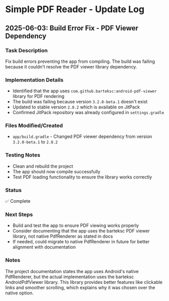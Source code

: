 # Simple PDF Reader - Update Log

## 2025-06-03: Build Error Fix - PDF Viewer Dependency

### Task Description
Fix build errors preventing the app from compiling. The build was failing because it couldn't resolve the PDF viewer library dependency.

### Implementation Details
- Identified that the app uses `com.github.barteksc:android-pdf-viewer` library for PDF rendering
- The build was failing because version `3.2.0-beta.1` doesn't exist
- Updated to stable version `2.8.2` which is available on JitPack
- Confirmed JitPack repository was already configured in `settings.gradle`

### Files Modified/Created
- `app/build.gradle` - Changed PDF viewer dependency from version `3.2.0-beta.1` to `2.8.2`

### Testing Notes
- Clean and rebuild the project
- The app should now compile successfully
- Test PDF loading functionality to ensure the library works correctly

### Status
✅ Complete

### Next Steps
- Build and test the app to ensure PDF viewing works properly
- Consider documenting that the app uses the barteksc PDF viewer library, not native PdfRenderer as stated in docs
- If needed, could migrate to native PdfRenderer in future for better alignment with documentation

### Notes
The project documentation states the app uses Android's native PdfRenderer, but the actual implementation uses the barteksc AndroidPdfViewer library. This library provides better features like clickable links and smoother scrolling, which explains why it was chosen over the native option.
